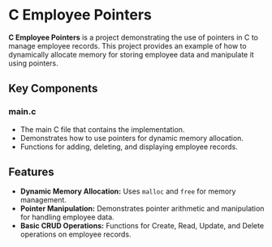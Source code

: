 # C Employee Pointers

**C Employee Pointers** is a project demonstrating the use of pointers in C to manage employee records. This project provides an example of how to dynamically allocate memory for storing employee data and manipulate it using pointers.

## Key Components

### main.c
- The main C file that contains the implementation.
- Demonstrates how to use pointers for dynamic memory allocation.
- Functions for adding, deleting, and displaying employee records.

## Features

- **Dynamic Memory Allocation:** Uses `malloc` and `free` for memory management.
- **Pointer Manipulation:** Demonstrates pointer arithmetic and manipulation for handling employee data.
- **Basic CRUD Operations:** Functions for Create, Read, Update, and Delete operations on employee records.
